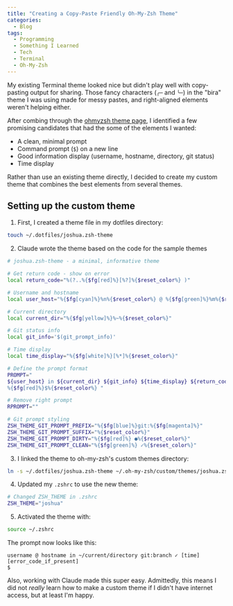 ```yaml
---
title: "Creating a Copy-Paste Friendly Oh-My-Zsh Theme"
categories:
  - Blog
tags:
  - Programming
  - Something I Learned
  - Tech
  - Terminal
  - Oh-My-Zsh
---
```


My existing Terminal theme looked nice but didn't play well with copy-pasting output for sharing. Those fancy characters (`╭─` and `╰─`) in the "bira" theme I was using made for messy pastes, and right-aligned elements weren't helping either.

After combing through the [ohmyzsh theme page](https://github.com/ohmyzsh/ohmyzsh/wiki/Themes), I identified a few promising candidates that had the some of the elements I wanted:

- A clean, minimal prompt
- Command prompt (`$`) on a new line
- Good information display (username, hostname, directory, git status)
- Time display

Rather than use an existing theme directly, I decided to create my custom theme that combines the best elements from several themes.

## Setting up the custom theme

1. First, I created a theme file in my dotfiles directory:

  ```bash
  touch ~/.dotfiles/joshua.zsh-theme
  ```

2. Claude wrote the theme based on the code for the sample themes

  ```bash
  # joshua.zsh-theme - a minimal, informative theme
  
  # Get return code - show on error
  local return_code="%(?..%{$fg[red]%}[%?]%{$reset_color%} )"
  
  # Username and hostname
  local user_host="%{$fg[cyan]%}%n%{$reset_color%} @ %{$fg[green]%}%m%{$reset_color%}"
  
  # Current directory
  local current_dir="%{$fg[yellow]%}%~%{$reset_color%}"
  
  # Git status info
  local git_info='$(git_prompt_info)'
  
  # Time display
  local time_display="%{$fg[white]%}[%*]%{$reset_color%}"
  
  # Define the prompt format
  PROMPT="
  ${user_host} in ${current_dir} ${git_info} ${time_display} ${return_code}
  %{$fg[red]%}$%{$reset_color%} "
  
  # Remove right prompt
  RPROMPT=""
  
  # Git prompt styling
  ZSH_THEME_GIT_PROMPT_PREFIX="%{$fg[blue]%}git:%{$fg[magenta]%}"
  ZSH_THEME_GIT_PROMPT_SUFFIX="%{$reset_color%}"
  ZSH_THEME_GIT_PROMPT_DIRTY="%{$fg[red]%} ●%{$reset_color%}"
  ZSH_THEME_GIT_PROMPT_CLEAN="%{$fg[green]%} ✓%{$reset_color%}"
  ```

3. I linked the theme to oh-my-zsh's custom themes directory:

  ```bash
  ln -s ~/.dotfiles/joshua.zsh-theme ~/.oh-my-zsh/custom/themes/joshua.zsh-theme
  ```

4. Updated my `.zshrc` to use the new theme:

  ```bash
  # Changed ZSH_THEME in .zshrc
  ZSH_THEME="joshua"
  ```

5. Activated the theme with:

  ```bash
  source ~/.zshrc
  ```

The prompt now looks like this:

```plaintext
username @ hostname in ~/current/directory git:branch ✓ [time] [error_code_if_present]
$
```

Also, working with Claude made this super easy. Admittedly, this means I did not *really* learn how to make a custom theme if I didn't have internet access, but at least I'm happy.
